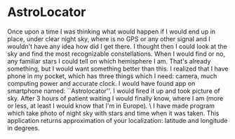 # AstroLocator
Once upon a time I was thinking what would happen if I would end up in place, under clear night sky, where is no GPS or any other signal and I wouldn't have any idea how did I get there. I thought then I could look at the sky and find the most recognizable constellations. When I would find or no, any familiar stars I could tell on which hemisphere I am. That's already something, but I would want something better than this. I realized that I have phone in my pocket, which has three things which I need: camera, much computing power and accurate clock. I would have found app on smartphone named: ``Astrolocator''. I would fired it up and took picture of sky. After 3 hours of patient waiting I would finally know, where I am (more or less, at least I would know that I'm in Europe). \\
I have made program which take photo of night sky with stars and time when it was taken. This application returns approximation of your localization: latitude and longitude in degrees.
